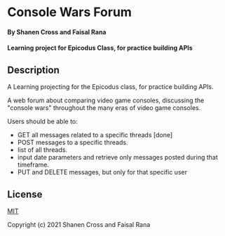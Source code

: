 # Console Wars Forum
#### By Shanen Cross and Faisal Rana
#### Learning project for Epicodus Class, for practice building APIs

## Description

A Learning projecting for the Epicodus class, for practice building APIs.

A web forum about comparing video game consoles, discussing the "console wars" throughout the many eras of video game consoles.

Users should be able to:
* GET all messages related to a specific threads [done]
* POST messages to a specific threads. 
* list of all threads.
* input date parameters and retrieve only messages posted during that timeframe.
* PUT and DELETE messages, but only for that specific user

## License

[MIT](LICENSE)

Copyright (c) 2021 Shanen Cross and Faisal Rana